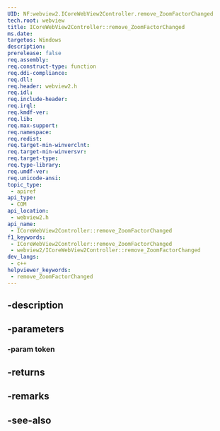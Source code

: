 ```yaml
---
UID: NF:webview2.ICoreWebView2Controller.remove_ZoomFactorChanged
tech.root: webview
title: ICoreWebView2Controller::remove_ZoomFactorChanged
ms.date: 
targetos: Windows
description: 
prerelease: false
req.assembly: 
req.construct-type: function
req.ddi-compliance: 
req.dll: 
req.header: webview2.h
req.idl: 
req.include-header: 
req.irql: 
req.kmdf-ver: 
req.lib: 
req.max-support: 
req.namespace: 
req.redist: 
req.target-min-winverclnt: 
req.target-min-winversvr: 
req.target-type: 
req.type-library: 
req.umdf-ver: 
req.unicode-ansi: 
topic_type:
 - apiref
api_type:
 - COM
api_location:
 - webview2.h
api_name:
 - ICoreWebView2Controller::remove_ZoomFactorChanged
f1_keywords:
 - ICoreWebView2Controller::remove_ZoomFactorChanged
 - webview2/ICoreWebView2Controller::remove_ZoomFactorChanged
dev_langs:
 - c++
helpviewer_keywords:
 - remove_ZoomFactorChanged
---
```


## -description

## -parameters

### -param token

## -returns

## -remarks

## -see-also

